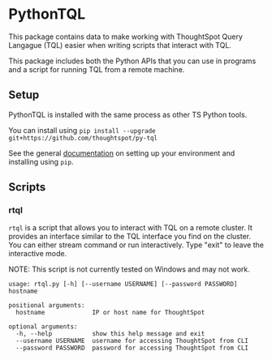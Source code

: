 # PythonTQL

This package contains data to make working with ThoughtSpot Query Langague (TQL) easier when writing scripts that 
interact with TQL.

This package includes both the Python APIs that you can use in programs and a script for running 
TQL from a remote machine.

## Setup

PythonTQL is installed with the same process as other TS Python tools.

You can install using `pip install --upgrade git+https://github.com/thoughtspot/py-tql`

See the general [documentation](https://github.com/thoughtspot/tree/master/python_tools) on setting 
up your environment and installing using `pip`.

## Scripts

### rtql

`rtql` is a script that allows you to interact with TQL on a remote cluster.  It provides an interface similar to the 
TQL interface you find on the cluster.  You can either stream command or run interactively.  Type "exit" to leave the
interactive mode.

NOTE:  This script is not currently tested on Windows and may not work.

~~~
usage: rtql.py [-h] [--username USERNAME] [--password PASSWORD] hostname

positional arguments:
  hostname             IP or host name for ThoughtSpot

optional arguments:
  -h, --help           show this help message and exit
  --username USERNAME  username for accessing ThoughtSpot from CLI
  --password PASSWORD  password for accessing ThoughtSpot from CLI
~~~
